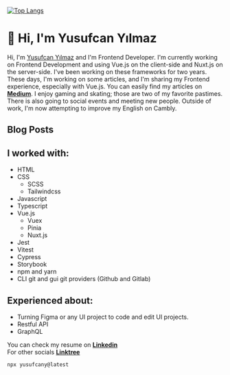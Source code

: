 [![Top Langs](https://github-readme-stats.vercel.app/api/top-langs/?username=yusufcany&layout=compact&theme=dracula)](https://github.com/anuraghazra/github-readme-stats)

# 👋 Hi, I'm Yusufcan Yılmaz
Hi, I'm [Yusufcan Yılmaz](https://yusufcanyilmaz.com) and I'm Frontend Developer. I'm currently working on Frontend Development and using Vue.js on the client-side and Nuxt.js on the server-side. I've been working on these frameworks for two years. These days, I'm working on some articles, and I'm sharing my Frontend experience, especially with Vue.js. You can easily find my articles on [**Medium**](https://yusufcan-yilmaz.medium.com/). I enjoy gaming and skating; those are two of my favorite pastimes. There is also going to social events and meeting new people. Outside of work, I'm now attempting to improve my English on Cambly.

## Blog Posts
<!-- BLOG-POST-LIST:START -->
<!-- BLOG-POST-LIST:END -->

## I worked with:
  - HTML
  - CSS
    - SCSS
    - Tailwindcss
  - Javascript
  - Typescript
  - Vue.js
    - Vuex
    - Pinia
    - Nuxt.js
  - Jest
  - Vitest
  - Cypress
  - Storybook
  - npm and yarn
  - CLI git and gui git providers (Github and Gitlab)
  
## Experienced about:
  - Turning Figma or any UI project to code and edit UI projects.
  - Restful API
  - GraphQL

You can check my resume on [**Linkedin**](https://www.linkedin.com/in/yusufcan-yilmaz/) <br />
For other socials [**Linktree**](https://www.linktr.ee/yusufcany/)
```
npx yusufcany@latest
```
